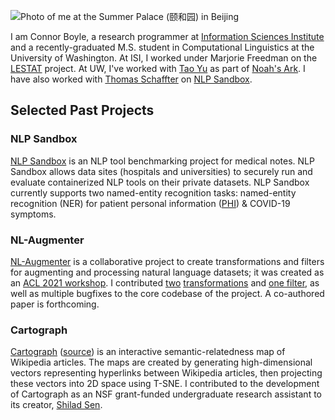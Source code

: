 ![Photo of me at the Summer Palace (颐和园) in
Beijing](https://user-images.githubusercontent.com/6520892/144486930-ed6d1318-b5ec-4423-8f67-c4bdb7421fa8.jpg)

I am Connor Boyle, a research programmer at [Information Sciences Institute][17]
and a recently-graduated M.S. student in Computational Linguistics at the
University of Washington. At ISI, I worked under Marjorie Freedman on the [LESTAT][18]
project. At UW, I've worked with [Tao Yu](https://taoyds.github.io/)
as part of [Noah's Ark](https://noahs-ark.github.io/). I have also worked
with [Thomas Schaffter](https://cd2h.org/index.php/node/124) on [NLP Sandbox][1].

## Selected Past Projects

### NLP Sandbox

[NLP Sandbox][1] is an NLP tool benchmarking project for medical notes. NLP
Sandbox allows data sites (hospitals and universities) to securely run and
evaluate containerized NLP tools on their private datasets. NLP Sandbox
currently supports two named-entity recognition tasks: named-entity recognition
(NER) for patient personal information ([PHI][2]) & COVID-19 symptoms.

### NL-Augmenter

[NL-Augmenter][9] is a collaborative project to create transformations and
filters for augmenting and processing natural language datasets; it was created
as an [ACL 2021 workshop][13]. I contributed [two][10] [transformations][11]
and [one filter][12], as well as multiple bugfixes to the core codebase of the
project. A co-authored paper is forthcoming.

### Cartograph

[Cartograph][14] ([source][15]) is an interactive semantic-relatedness map of
Wikipedia articles. The maps are created by generating high-dimensional vectors
representing hyperlinks between Wikipedia articles, then projecting these
vectors into 2D space using T-SNE. I contributed to the development of
Cartograph as an NSF grant-funded undergraduate research assistant to its
creator, [Shilad Sen][16].

[1]: https://nlpsandbox.io/
[2]: https://www.hhs.gov/answers/hipaa/what-is-phi/index.html
[3]: https://github.com/nlpsandbox/nlpsandbox-schemas
[5]: https://github.com/nlpsandbox/phi-deidentifier-app
[6]: https://portal.dbmi.hms.harvard.edu/projects/n2c2-nlp/
[7]: https://github.com/boyleconnor/bert-phi-annotator
[8]: https://huggingface.co/connorboyle/bert-ner-i2b2
[9]: https://gem-benchmark.com/nl_augmenter
[10]: https://github.com/GEM-benchmark/NL-Augmenter/tree/main/transformations/yes_no_question
[11]: https://github.com/GEM-benchmark/NL-Augmenter/tree/main/transformations/pinyin
[12]: https://github.com/GEM-benchmark/NL-Augmenter/tree/main/filters/code_mixing
[13]: https://www.aclweb.org/portal/content/nl-augmenter
[14]: http://cartograph.info/
[15]: https://github.com/shilad/cartograph
[16]: https://www.macalester.edu/mscs/facultystaff/shiladsen/
[17]: https://www.isi.edu/
[18]: https://github.com/isi-vista/MASC
